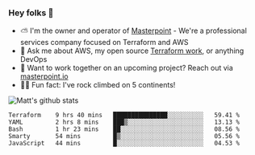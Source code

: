 

### Hey folks 👋

- ⛅️ I'm the owner and operator of [Masterpoint](https://masterpoint.io) - We're a professional services company focused on Terraform and AWS
- 💬 Ask me about AWS, my open source [Terraform work](https://github.com/masterpointio?q=terraform&type=&language=hcl), or anything DevOps
- 🔨 Want to work together on an upcoming project? Reach out via [masterpoint.io](https://masterpoint.io)
- 🧗‍♂️ Fun fact: I've rock climbed on 5 continents! 


![Matt's github stats](https://github-readme-stats.vercel.app/api?username=Gowiem&count_private=true&theme=cobalt&show_icons=true)

<!--START_SECTION:waka-->
```text
Terraform    9 hrs 40 mins   ███████████████░░░░░░░░░░   59.41 % 
YAML         2 hrs 8 mins    ███▒░░░░░░░░░░░░░░░░░░░░░   13.13 % 
Bash         1 hr 23 mins    ██░░░░░░░░░░░░░░░░░░░░░░░   08.56 % 
Smarty       54 mins         █▒░░░░░░░░░░░░░░░░░░░░░░░   05.56 % 
JavaScript   44 mins         █░░░░░░░░░░░░░░░░░░░░░░░░   04.53 % 
```
<!--END_SECTION:waka-->
